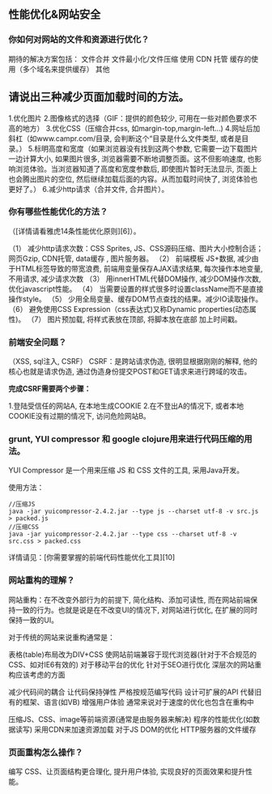 ## 性能优化&网站安全

### 你如何对网站的文件和资源进行优化？

期待的解决方案包括：
 文件合并
 文件最小化/文件压缩
 使用 CDN 托管
 缓存的使用（多个域名来提供缓存）
 其他

请说出三种减少页面加载时间的方法。
-----------------

1.优化图片 
2.图像格式的选择（GIF：提供的颜色较少, 可用在一些对颜色要求不高的地方）
3.优化CSS（压缩合并css, 如margin-top,margin-left...)
4.网址后加斜杠（如www.campr.com/目录, 会判断这个“目录是什么文件类型, 或者是目录。）
5.标明高度和宽度（如果浏览器没有找到这两个参数, 它需要一边下载图片一边计算大小, 如果图片很多, 浏览器需要不断地调整页面。这不但影响速度, 也影响浏览体验。当浏览器知道了高度和宽度参数后, 即使图片暂时无法显示, 页面上也会腾出图片的空位, 然后继续加载后面的内容。从而加载时间快了, 浏览体验也更好了。）
6.减少http请求（合并文件, 合并图片）。


### 你有哪些性能优化的方法？ 

（[详情请看雅虎14条性能优化原则][6]）。

（1） 减少http请求次数：CSS Sprites, JS、CSS源码压缩、图片大小控制合适；网页Gzip, CDN托管, data缓存 , 图片服务器。
（2） 前端模板 JS+数据, 减少由于HTML标签导致的带宽浪费, 前端用变量保存AJAX请求结果, 每次操作本地变量, 不用请求, 减少请求次数
（3） 用innerHTML代替DOM操作, 减少DOM操作次数, 优化javascript性能。
（4） 当需要设置的样式很多时设置className而不是直接操作style。
（5） 少用全局变量、缓存DOM节点查找的结果。减少IO读取操作。
（6） 避免使用CSS Expression（css表达式)又称Dynamic properties(动态属性)。
（7） 图片预加载, 将样式表放在顶部, 将脚本放在底部  加上时间戳。

### 前端安全问题？

（XSS, sql注入, CSRF）
CSRF：是跨站请求伪造, 很明显根据刚刚的解释, 他的核心也就是请求伪造, 通过伪造身份提交POST和GET请求来进行跨域的攻击。

**完成CSRF需要两个步骤：**

1.登陆受信任的网站A, 在本地生成COOKIE
2.在不登出A的情况下, 或者本地COOKIE没有过期的情况下, 访问危险网站B。

### grunt,  YUI compressor 和 google clojure用来进行代码压缩的用法。

YUI Compressor 是一个用来压缩 JS 和 CSS 文件的工具, 采用Java开发。

使用方法：
```
//压缩JS
java -jar yuicompressor-2.4.2.jar --type js --charset utf-8 -v src.js > packed.js
//压缩CSS
java -jar yuicompressor-2.4.2.jar --type css --charset utf-8 -v src.css > packed.css
```
详情请见：[你需要掌握的前端代码性能优化工具][10] 

### 网站重构的理解？

网站重构：在不改变外部行为的前提下, 简化结构、添加可读性, 而在网站前端保持一致的行为。也就是说是在不改变UI的情况下, 对网站进行优化, 在扩展的同时保持一致的UI。

对于传统的网站来说重构通常是：

表格(table)布局改为DIV+CSS
使网站前端兼容于现代浏览器(针对于不合规范的CSS、如对IE6有效的)
对于移动平台的优化
针对于SEO进行优化
深层次的网站重构应该考虑的方面

减少代码间的耦合
让代码保持弹性
严格按规范编写代码
设计可扩展的API
代替旧有的框架、语言(如VB)
增强用户体验
通常来说对于速度的优化也包含在重构中

压缩JS、CSS、image等前端资源(通常是由服务器来解决)
程序的性能优化(如数据读写)
采用CDN来加速资源加载
对于JS DOM的优化
HTTP服务器的文件缓存

### 页面重构怎么操作？

编写 CSS、让页面结构更合理化, 提升用户体验, 实现良好的页面效果和提升性能。